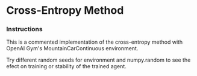 
# Cross-Entropy Method

### Instructions

This is a commented implementation of the cross-entropy method with OpenAI Gym's MountainCarContinuous environment.

Try different random seeds for environment and numpy.random to see the efect on training or stability of the trained agent.